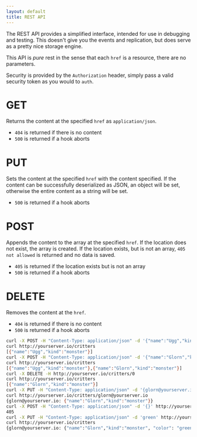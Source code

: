 ```yaml
---
layout: default
title: REST API
---
```


The REST API provides a simplified interface, intended for use in
debugging and testing. This doesn't give you the events and replication,
but does serve as a pretty nice storage engine.

This API is _pure_ rest in the sense that each `href` is a resource,
there are no parameters.

Security is provided by the `Authorization` header, simply pass a valid
security token as you would to `auth`.

# GET
Returns the content at the specified `href` as `application/json`.

* `404` is returned if there is no content
* `500` is returned if a hook aborts

# PUT
Sets the content at the specified `href` with the content specified. If
the content can be successfully deserialized as JSON, an object will be
set, otherwise the entire content as a string will be set.

* `500` is returned if a hook aborts

# POST
Appends the content to the array at the specified `href`. If the
location does not exist, the array is created. If the location exists,
but is not an array, `405 not allowed` is returned and no data is saved.

* `405` is returned if the location exists but is not an array
* `500` is returned if a hook aborts

# DELETE
Removes the content at the `href`.

* `404` is returned if there is no content
* `500` is returned if a hook aborts

```bash
curl -X POST -H "Content-Type: application/json" -d '{"name":"Ugg","kind":"monster"}' http://yourserver.io/critters
curl http://yourserver.io/critters
[{"name":"Ugg","kind":"monster"}]
curl -X POST -H "Content-Type: application/json" -d '{"name":"Glorn","kind":"monster"}' http://yourserver.io/critters
curl http://yourserver.io/critters
[{"name":"Ugg","kind":"monster"},{"name":"Glorn","kind":"monster"}]
curl -X DELETE -H http://yourserver.io/critters/0
curl http://yourserver.io/critters
[{"name":"Glorn","kind":"monster"}]
curl -X PUT -H "Content-Type: application/json" -d '{glorn@yourserver.io: {"name":"Glorn","kind":"monster"}}' http://yourserver.io/critters
curl http://yourserver.io/critters/glorn@yourserver.io
{glorn@yourserver.io: {"name":"Glorn","kind":"monster"}}
curl -X POST -H "Content-Type: application/json" -d '{}' http://yourserver.io/critters
405
curl -X PUT -H "Content-Type: application/json" -d 'green' http://yourserver.io/critters/glorn@yourserver.io/color
curl http://yourserver.io/critters
{glorn@yourserver.io: {"name":"Glorn","kind":"monster", "color": "green"}}
```
